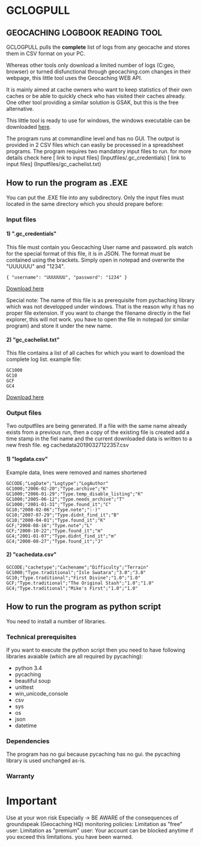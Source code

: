 # GCLOGPULL #
## GEOCACHING LOGBOOK READING TOOL ##

GCLOGPULL pulls the **complete** list of logs from any geocache and stores them in CSV format on your PC.

Whereas other tools only download a limited number of logs (C:geo, browser) or turned disfunctional through geocaching.com changes in their webpage,
this little tool uses the Geocaching WEB API.

It is mainly aimed at cache owners who want to keep statistics of their own caches or be able to quickly check who has visited their caches already. One other tool providing a similar solution is GSAK, but this is the free alternative.


This little tool is ready to use for windows, the windows executable can be downloaded [here](https://github.com/luck428/GCLOGPULL/releases/download/V15/GCLOGPULL.exe).

The program runs at commandline level and has no GUI. The output is provided in 2 CSV files which can easliy be processed in a spreadsheet programs.
The program requires two mandatory input files to run.
for more details check here
[ link to input files] (Inputfiles/.gc_credentials)
[ link to input files] (Inputfiles/gc_cachelist.txt)

## How to run the program as .EXE ##

You can put the .EXE file into any subdirectory. Only the input files must located in the same directory which you should prepare before:

### Input files ###
#### 1) ".gc_credentials" ####
This file must contain you Geocaching User name and password.
pls watch for the special format of this file, it is in JSON. The format must be contained using the brackets.
Simply open in notepad and overwrite the "UUUUUU" and "1234".

```
{ "username": "UUUUUUU", "password": "1234" }
```
[Download here](https://github.com/luck428/GCLOGPULL/blob/master/Inputfiles/.gc_credentials)

Special note: 
The name of this file is as prerequisite from pychaching library which was not developped under windows.
That is the reason why it has no proper file extension. If you want to change the filename directly in the fiel explorer, this will not work.
you have to open the file in notepad (or similar program) and store it under the new name.



#### 2) "gc_cachelist.txt" ####
This file contains a list of all caches for which you want to download the complete log list.
example file:

```
GC1000
GC10
GCF
GC4
```
[Download here](https://github.com/luck428/GCLOGPULL/blob/master/Inputfiles/gc_cachelist.txt)

### Output files ###
Two outputfiles are being generated. If a file with the same name already exists from a previous run, then a copy of the existing file is created add a time stamp in the fiel name
and the current downloaded data is written to a new fresh file. eg cachedata20190327122357.csv

#### 1) "logdata.csv" ####
Example data, lines were removed and names shortened
```
GCCODE;"LogDate";"Logtype";"LogAuthor"
GC1000;"2006-02-20";"Type.archive";"K"
GC1000;"2006-01-29";"Type.temp_disable_listing";"K"
GC1000;"2005-06-12";"Type.needs_archive";"T"
GC1000;"2001-01-31";"Type.found_it";"C"
GC10;"2008-02-06";"Type.note";":-)"
GC10;"2007-07-29";"Type.didnt_find_it";"B"
GC10;"2000-04-01";"Type.found_it";"K"
GCF;"2008-08-16";"Type.note";"L"
GCF;"2000-10-22";"Type.found_it";"m"
GC4;"2001-01-07";"Type.didnt_find_it";"m"
GC4;"2000-08-27";"Type.found_it";"J"

```

#### 2) "cachedata.csv" ####
```
GCCODE;"cachetype";"Cachename";"Difficulty";"Terrain"
GC1000;"Type.traditional";"Isle Swatara";"3.0";"3.0"
GC10;"Type.traditional";"First Divine";"1.0";"1.0"
GCF;"Type.traditional";"The Original Stash";"1.0";"1.0"
GC4;"Type.traditional";"Mike's First";"1.0";"1.0"
```

## How to run the program as python script ##
You need to install a number of libraries.

### Technical prerequisites ###
If you want to execute the python script then you need to have following libraries avaiable (which are all required by pycaching):

- python 3.4
- pycaching 
- beautiful soup
- unittest
- win_unicode_console
- csv
- sys 
- os
- json
- datetime

### Dependencies ###
The program has no gui because pycaching has no gui.
the pycaching library is used unchanged as-is.

### Warranty ###

# Important #
Use at your won risk
Especially -> BE AWARE of the consequences of groundspeak (Geocaching HQ) monitoring policies:
Limitation as "free" user:
Limitation as "premium" user:
Your account can be blocked anytime if you exceed this limitations. you have been warned.

